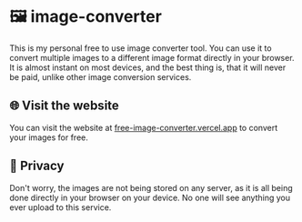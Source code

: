 # 🖼️ image-converter
This is my personal free to use image converter tool. You can use it to convert multiple images to a different image format directly in your browser.
It is almost instant on most devices, and the best thing is, that it will never be paid, unlike other image conversion services.

## 🌐 Visit the website
You can visit the website at [free-image-converter.vercel.app](https://free-image-converter.vercel.app) to convert your images for free.

## 🔐 Privacy
Don't worry, the images are not being stored on any server, as it is all being done directly in your browser on your device.
No one will see anything you ever upload to this service.